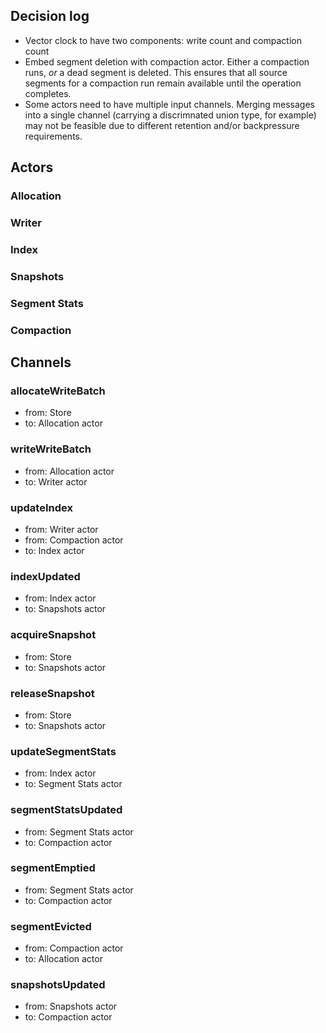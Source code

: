 ## Decision log

- Vector clock to have two components: write count and compaction count
- Embed segment deletion with compaction actor. Either a compaction runs, *or* a dead segment is deleted. This ensures that all source segments for a compaction run remain available until the operation completes.
- Some actors need to have multiple input channels. Merging messages into a single channel (carrying a discrimnated union type, for example) may not be feasible due to different retention and/or backpressure requirements.

## Actors

### Allocation
### Writer
### Index
### Snapshots
### Segment Stats
### Compaction

## Channels

### allocateWriteBatch
- from: Store
- to: Allocation actor

### writeWriteBatch
- from: Allocation actor
- to: Writer actor

### updateIndex
- from: Writer actor
- from: Compaction actor
- to: Index actor

### indexUpdated
- from: Index actor
- to: Snapshots actor

### acquireSnapshot
- from: Store
- to: Snapshots actor

### releaseSnapshot
- from: Store
- to: Snapshots actor

### updateSegmentStats
- from: Index actor
- to: Segment Stats actor

### segmentStatsUpdated
- from: Segment Stats actor
- to: Compaction actor

### segmentEmptied
- from: Segment Stats actor
- to: Compaction actor

### segmentEvicted
- from: Compaction actor
- to: Allocation actor

### snapshotsUpdated
- from: Snapshots actor
- to: Compaction actor